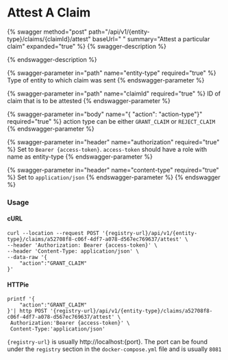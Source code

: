 # Attest A Claim

{% swagger method="post" path="/api/v1/{entity-type}/claims/{claimId}/attest" baseUrl=" " summary="Attest a particular claim" expanded="true" %}
{% swagger-description %}

{% endswagger-description %}

{% swagger-parameter in="path" name="entity-type" required="true" %}
Type of entity to which claim was sent
{% endswagger-parameter %}

{% swagger-parameter in="path" name="claimId" required="true" %}
ID of claim that is to be attested
{% endswagger-parameter %}

{% swagger-parameter in="body" name="{ "action": "action-type"}" required="true" %}
action type can be either `GRANT_CLAIM` or `REJECT_CLAIM`
{% endswagger-parameter %}

{% swagger-parameter in="header" name="authorization" required="true" %}
Set to `Bearer {access-token}`. `access-token` should have a role with name as entity-type&#x20;
{% endswagger-parameter %}

{% swagger-parameter in="header" name="content-type" required="true" %}
Set to `application/json`
{% endswagger-parameter %}
{% endswagger %}

### Usage

#### cURL

```shell
curl --location --request POST '{registry-url}/api/v1/{entity-type}/claims/a52708f8-c06f-4df7-a078-d567ec769637/attest' \
--header 'Authorization: Bearer {access-token}' \
--header 'Content-Type: application/json' \
--data-raw '{
    "action":"GRANT_CLAIM"
}'
```

#### HTTPie

```shell
printf '{
    "action":"GRANT_CLAIM"
}'| http POST '{registry-url}/api/v1/{entity-type}/claims/a52708f8-c06f-4df7-a078-d567ec769637/attest' \
 Authorization:'Bearer {access-token}' \
 Content-Type:'application/json'
```

`{registry-url}` is usually http://localhost:{port}. The port can be found under the `registry` section in the `docker-compose.yml` file and is usually `8081`
